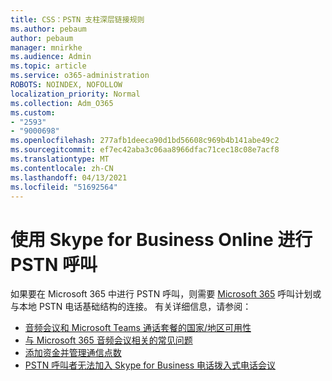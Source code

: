 ```yaml
---
title: CSS：PSTN 支柱深层链接规则
ms.author: pebaum
author: pebaum
manager: mnirkhe
ms.audience: Admin
ms.topic: article
ms.service: o365-administration
ROBOTS: NOINDEX, NOFOLLOW
localization_priority: Normal
ms.collection: Adm_O365
ms.custom:
- "2593"
- "9000698"
ms.openlocfilehash: 277afb1deeca90d1bd56608c969b4b141abe49c2
ms.sourcegitcommit: ef7ec42aba3c06aa8966dfac71cec18c08e7acf8
ms.translationtype: MT
ms.contentlocale: zh-CN
ms.lasthandoff: 04/13/2021
ms.locfileid: "51692564"
---
```

# <a name="pstn-calling-with-skype-for-business-online"></a>使用 Skype for Business Online 进行 PSTN 呼叫

如果要在 Microsoft 365 中进行 PSTN 呼叫，则需要 [Microsoft 365](https://docs.microsoft.com/microsoftteams/what-is-phone-system-in-office-365#more-about-calling-plans) 呼叫计划或与本地 PSTN 电话基础结构的连接。 有关详细信息，请参阅：

- [音频会议和 Microsoft Teams 通话套餐的国家/地区可用性](https://docs.microsoft.com/microsoftteams/country-and-region-availability-for-audio-conferencing-and-calling-plans/country-and-region-availability-for-audio-conferencing-and-calling-plans)
- [与 Microsoft 365 音频会议相关的常见问题](https://docs.microsoft.com/microsoftteams/audio-conferencing-common-questions)
- [添加资金并管理通信点数](https://docs.microsoft.com/microsoftteams/add-funds-and-manage-communications-credits)
- [PSTN 呼叫者无法加入 Skype for Business 电话拨入式电话会议](https://docs.microsoft.com/SkypeForBusiness/troubleshoot/online-conferencing/pstn-callers-cant-join-dial-in-call)
